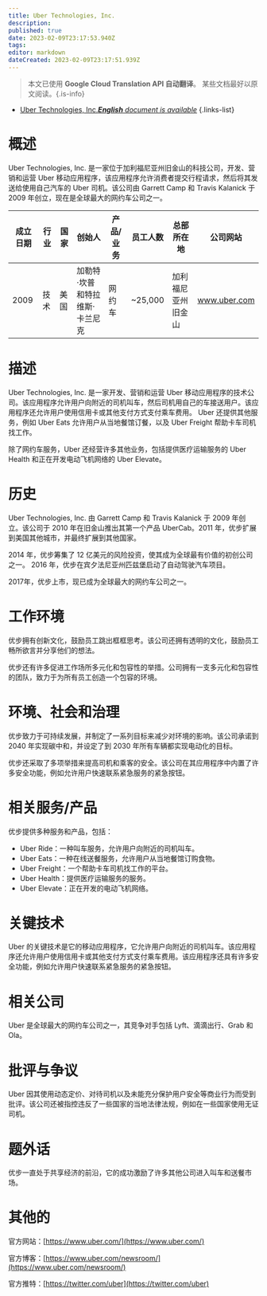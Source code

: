 ```yaml
---
title: Uber Technologies, Inc.
description: 
published: true
date: 2023-02-09T23:17:53.940Z
tags: 
editor: markdown
dateCreated: 2023-02-09T23:17:51.939Z
---
```


> 本文已使用 **Google Cloud Translation API 自动翻译**。
某些文档最好以原文阅读。{.is-info}



- [Uber Technologies, Inc.***English** document is available*](/en/Knowledge-base/Dictionary/Company/uber-technologies-inc-)
{.links-list}


# 概述
Uber Technologies, Inc. 是一家位于加利福尼亚州旧金山的科技公司，开发、营销和运营 Uber 移动应用程序，该应用程序允许消费者提交行程请求，然后将其发送给使用自己汽车的 Uber 司机。该公司由 Garrett Camp 和 Travis Kalanick 于 2009 年创立，现在是全球最大的网约车公司之一。

|成立日期 |行业 |国家 |创始人 |产品/业务 |员工人数 |总部所在地 |公司网站 |
| ------------------ | ------------------ | ------ | ------------------ | ------------------ | ------------------ | ---------------------- | -------------- |
| 2009 |技术 |美国 |加勒特·坎普和特拉维斯·卡兰尼克 |网约车 | ~25,000 |加利福尼亚州旧金山 | www.uber.com |

# 描述
Uber Technologies, Inc. 是一家开发、营销和运营 Uber 移动应用程序的技术公司。该应用程序允许用户向附近的司机叫车，然后司机用自己的车接送用户。该应用程序还允许用户使用信用卡或其他支付方式支付乘车费用。 Uber 还提供其他服务，例如 Uber Eats 允许用户从当地餐馆订餐，以及 Uber Freight 帮助卡车司机找工作。

除了网约车服务，Uber 还经营许多其他业务，包括提供医疗运输服务的 Uber Health 和正在开发电动飞机网络的 Uber Elevate。

# 历史
Uber Technologies, Inc. 由 Garrett Camp 和 Travis Kalanick 于 2009 年创立。该公司于 2010 年在旧金山推出其第一个产品 UberCab。2011 年，优步扩展到美国其他城市，并最终扩展到其他国家。

2014 年，优步筹集了 12 亿美元的风险投资，使其成为全球最有价值的初创公司之一。 2016 年，优步在宾夕法尼亚州匹兹堡启动了自动驾驶汽车项目。

2017年，优步上市，现已成为全球最大的网约车公司之一。

# 工作环境
优步拥有创新文化，鼓励员工跳出框框思考。该公司还拥有透明的文化，鼓励员工畅所欲言并分享他们的想法。

优步还有许多促进工作场所多元化和包容性的举措。公司拥有一支多元化和包容性的团队，致力于为所有员工创造一个包容的环境。

# 环境、社会和治理
优步致力于可持续发展，并制定了一系列目标来减少对环境的影响。该公司承诺到 2040 年实现碳中和，并设定了到 2030 年所有车辆都实现电动化的目标。

优步还采取了多项举措来提高司机和乘客的安全。该公司在其应用程序中内置了许多安全功能，例如允许用户快速联系紧急服务的紧急按钮。

# 相关服务/产品
优步提供多种服务和产品，包括：

- Uber Ride：一种叫车服务，允许用户向附近的司机叫车。
- Uber Eats：一种在线送餐服务，允许用户从当地餐馆订购食物。
- Uber Freight：一个帮助卡车司机找工作的平台。
- Uber Health：提供医疗运输服务的服务。
- Uber Elevate：正在开发的电动飞机网络。

# 关键技术
Uber 的关键技术是它的移动应用程序，它允许用户向附近的司机叫车。该应用程序还允许用户使用信用卡或其他支付方式支付乘车费用。该应用程序还具有许多安全功能，例如允许用户快速联系紧急服务的紧急按钮。

# 相关公司
Uber 是全球最大的网约车公司之一，其竞争对手包括 Lyft、滴滴出行、Grab 和 Ola。

# 批评与争议
Uber 因其使用动态定价、对待司机以及未能充分保护用户安全等商业行为而受到批评。该公司还被指控违反了一些国家的当地法律法规，例如在一些国家使用无证司机。

# 题外话
优步一直处于共享经济的前沿，它的成功激励了许多其他公司进入叫车和送餐市场。

# 其他的
官方网站：[https://www.uber.com/](https://www.uber.com/)

官方博客：[https://www.uber.com/newsroom/](https://www.uber.com/newsroom/)

官方推特：[https://twitter.com/uber](https://twitter.com/uber)